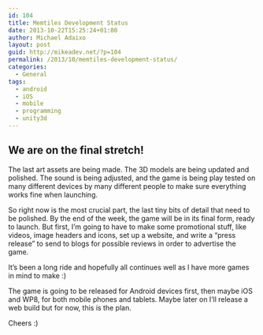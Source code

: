 ```yaml
---
id: 104
title: Memtiles Development Status
date: 2013-10-22T15:25:24+01:00
author: Michael Adaixo
layout: post
guid: http://mikeadev.net/?p=104
permalink: /2013/10/memtiles-development-status/
categories:
  - General
tags:
  - android
  - iOS
  - mobile
  - programming
  - unity3d
---
```

## We are on the final stretch!

The last art assets are being made. The 3D models are being updated and polished. The sound is being adjusted, and the game is being play tested on many different devices by many different people to make sure everything works fine when launching.

So right now is the most crucial part, the last tiny bits of detail that need to be polished. By the end of the week, the game will be in its final form, ready to launch. But first, I&#8217;m going to have to make some promotional stuff, like videos, image headers and icons, set up a website, and write a &#8220;press release&#8221; to send to blogs for possible reviews in order to advertise the game.

It&#8217;s been a long ride and hopefully all continues well as I have more games in mind to make :)

The game is going to be released for Android devices first, then maybe iOS and WP8, for both mobile phones and tablets. Maybe later on I&#8217;ll release a web build but for now, this is the plan.

Cheers :)